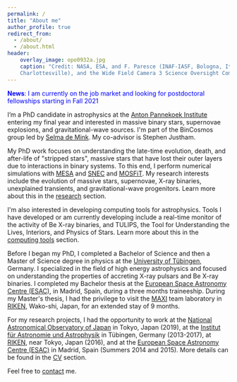 ```yaml
---
permalink: /
title: "About me"
author_profile: true
redirect_from: 
  - /about/
  - /about.html
header:
    overlay_image: opo0932a.jpg
    caption: "Credit: NASA, ESA, and F. Paresce (INAF-IASF, Bologna, Italy), R. O'Connell (University of Virginia, 
    Charlottesville), and the Wide Field Camera 3 Science Oversight Committee"
---
```

<span style="color:blue">**News**: I am currently on the job market and looking for postdoctoral fellowships starting in Fall 2021 </span>

I’m a PhD candidate in astrophysics at the [Anton Pannekoek Institute](https://api.uva.nl/) entering my final year and interested in massive binary stars, 
supernovae explosions, and gravitational-wave sources. I'm part of the 
BinCosmos group led by [Selma de Mink](http://www.selmademink.com/). My co-advisor is Stephen Justham. 

My PhD work focuses on understanding the late-time evolution, death,
and after-life of "stripped stars", massive stars that have lost
their outer layers due to interactions in binary systems. To 
this end, I perform numerical simulations with [MESA](http://mesa.sourceforge.net/) and [SNEC](https://stellarcollapse.org/SNEC) 
and [MOSFiT](https://mosfit.readthedocs.io/en/latest/#). 
My research interests include the evolution of massive stars, 
supernovae, X-ray binaries, unexplained transients, and 
 gravitational-wave progenitors. Learn more about this in 
 the [research](/research/) section.
 
 I'm also interested in developing computing tools for astrophysics. Tools I have developed or am currently developing include a real-time monitor of the activity of 
 Be X-ray binaries, and TULIPS, the Tool for Understanding the Lives, Interiors, and Physics of Stars. Learn more about this in 
 the [computing tools](/tools/) section.

 
Before I began my PhD, I 
completed a Bachelor of Science and then a Master of 
Science degree in physics at the 
[University of Tübingen](https://uni-tuebingen.de/), Germany. I specialized in the field of high energy astrophysics and 
 focused on understanding the properties of accreting X-ray pulsars and Be X-ray binaries. I completed my Bachelor thesis 
 at the [European Space Astronomy Centre (ESAC)](https://www.esa.int/About_Us/ESAC), in Madrid, Spain, during a three months traineeship. 
  During my Master's thesis, I had the privilege to visit the [MAXI](http://maxi.riken.jp/top/index.html) team laboratory in [RIKEN](https://www.riken.jp/en/research/labs/rnc/high_ener_astro/), Wako-shi, Japan,
 for an extended stay of 9 months.

For my research projects, I had the opportunity to work at the [National Astronomical Observatory of Japan](https://www.nao.ac.jp/en/) 
in Tokyo, Japan (2019), at the [Institut für Astronomie und Astrophysik](https://uni-tuebingen.de/fakultaeten/mathematisch-naturwissenschaftliche-fakultaet/fachbereiche/physik/institute/astronomie-astrophysik/institut/astronomie/forschung/prof-santangelo-abteilung-hochenergieastrophysik/)
in Tübingen, Germany (2013-2017), at [RIKEN](https://www.riken.jp/en/research/labs/rnc/high_ener_astro/), near Tokyo, Japan (2016),
 and at the [European Space Astronomy Centre (ESAC)](https://www.esa.int/About_Us/ESAC) in Madrid, Spain (Summers 2014 and 2015). More details can be found in the [CV](/cv/) section.

Feel free to [contact](mailto:e.c.laplace@uva.nl) me.

 
 
 
 
 